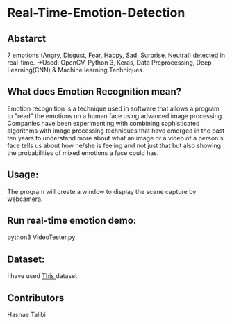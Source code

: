 # Real-Time-Emotion-Detection

## Abstarct
7 emotions (Angry, Disgust, Fear, Happy, Sad, Surprise, Neutral) detected in real-time. 
->Used: OpenCV, Python 3, Keras, Data Preprocessing, Deep Learning(CNN) & Machine learning Techniques.

## What does Emotion Recognition mean?
Emotion recognition is a technique used in software that allows a program to "read" the emotions on a human face using advanced image processing. Companies have been experimenting with combining sophisticated algorithms with image processing techniques that have emerged in the past ten years to understand more about what an image or a video of a person's face tells us about how he/she is feeling and not just that but also showing the probabilities of mixed emotions a face could has.

## Usage:
The program will create a window to display the scene capture by webcamera.

## Run real-time emotion demo:
python3 VideoTester.py

## Dataset:
I have used <a href='https://www.kaggle.com/c/challenges-in-representation-learning-facial-expression-recognition-challenge/rules'>This </a> dataset

## Contributors
Hasnae Talibi
